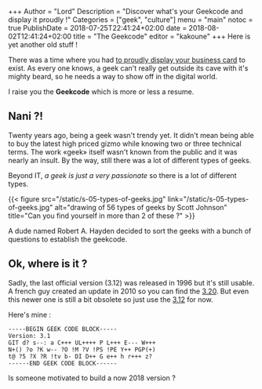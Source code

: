 +++
Author = "Lord"
Description = "Discover what's your Geekcode and display it proudly !"
Categories = ["geek", "culture"]
menu = "main"
notoc = true
PublishDate = 2018-07-25T22:41:24+02:00
date = 2018-08-02T12:41:24+02:00
title = "The Geekcode"
editor = "kakoune"
+++
Here is yet another old stuff !

There was a time where you had [to proudly display your business card](https://www.youtube.com/watch?v=aZVkW9p-cCU) to exist.
As every one knows, a geek can't really get outside its cave with it's mighty beard, so he needs a way to show off in the digital world.

I raise you the **Geekcode** which is more or less a resume.

## Nani ?!
Twenty years ago, being a geek wasn't trendy yet.
It didn't mean being able to buy the latest high priced gizmo while knowing two or three technical terms.
The work «geek» itself wasn't known from the public and it was nearly an insult.
By the way, still there was a lot of different types of geeks.

Beyond IT, *a geek is just a very passionate* so there is a lot of different types.

{{< figure src="/static/s-05-types-of-geeks.jpg" link="/static/s-05-types-of-geeks.jpg" alt="drawing of 56 types of geeks by Scott Johnson" title="Can you find yourself in more than 2 of these ?" >}}

A dude named Robert A. Hayden decided to sort the geeks with a bunch of questions to establish the geekcode.

## Ok, where is it ?

Sadly, the last official version (3.12) was released in 1996 but it's still usable.
A french guy created an update in 2010 so you can find the [3.20](http://www.fecj.org/extra/The-Geek-Code-Codec-Evolution-Traduction-French-Francais.html).
But even this newer one is still a bit obsolete so just use the [3.12](https://web.archive.org/web/20090220181018/http://geekcode.com:80/geek.html) for now.

Here's mine :

    
    -----BEGIN GEEK CODE BLOCK-----
    Version: 3.1
    GIT d? s--: a C+++ UL++++ P L+++ E--- W+++
    N+() ?o ?K w-- ?O !M ?V !PS !PE Y++ PGP(+)
    t@ ?5 ?X ?R !tv b- DI D++ G e++ h r+++ z?
    ------END GEEK CODE BLOCK------
    
Is someone motivated to build a now 2018 version ?
